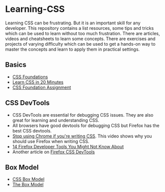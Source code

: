 # Learning-CSS

Learning CSS can be frustrating. But it is an important skill for any developer. This repository contains a list resources, some tips and tricks which can be used to learn without too much frustration. There are articles, videos and cheatsheets to learn some concepts. There are exercises and projects of varying difficulty which can be used to get a hands-on way to master the concepts and learn to apply them in practical settings.

## Basics
- [CSS Foundations](https://www.theodinproject.com/lessons/foundations-css-foundations) 
- [Learn CSS in 20 Minutes](https://www.youtube.com/watch?v=1PnVor36_40&list=PLZlA0Gpn_vH9D0J0Mtp6lIiD_8046k3si)
- [CSS Foundation Assignment](https://www.theodinproject.com/lessons/foundations-css-foundations)

## CSS DevTools
- CSS DevTools are essential for debugging CSS issues. They are also great for learning and understanding CSS.
- All browsers have good devtools for debugging CSS but Firefox has the best CSS devtools.
- [Stop using Chrome if you're writing CSS](https://www.youtube.com/watch?v=a-V8GFtwjos). This video shows why you should use Firefox when writing CSS.
- [14 Firefox Developer Tools You Might Not Know About](https://webdesign.tutsplus.com/articles/firefox-developer-tools-roundup--cms-32821)
- Another article on [Firefox CSS DevTools](https://www.smashingmagazine.com/2019/10/guide-new-experimental-css-devtools-firefox/)

## Box Model
- [CSS Box Model](https://www.w3schools.com/css/css_boxmodel.asp)
- [The Box Model](https://www.theodinproject.com/lessons/foundations-the-box-model)

